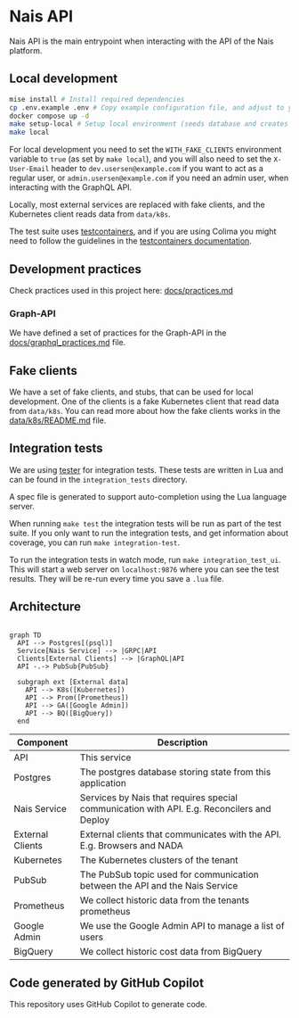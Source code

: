 # Nais API

Nais API is the main entrypoint when interacting with the API of the Nais platform.

## Local development

```bash
mise install # Install required dependencies
cp .env.example .env # Copy example configuration file, and adjust to your needs
docker compose up -d
make setup-local # Setup local environment (seeds database and creates pubsub topic)
make local
```

For local development you need to set the `WITH_FAKE_CLIENTS` environment variable to `true` (as set by `make local`),
and you will also need to set the `X-User-Email` header to `dev.usersen@example.com` if you want to act as a regular
user, or `admin.usersen@example.com` if you need an admin user, when interacting with the GraphQL API.

Locally, most external services are replaced with fake clients, and the Kubernetes client reads data from `data/k8s`.

The test suite uses [testcontainers](https://testcontainers.com/), and if you are using Colima you might need to follow
the guidelines in the [testcontainers documentation](https://golang.testcontainers.org/system_requirements/using_colima/).

## Development practices

Check practices used in this project here: [docs/practices.md](docs/practices.md)

### Graph-API

We have defined a set of practices for the Graph-API in the [docs/graphql_practices.md](docs/graphql_practices.md) file.

## Fake clients

We have a set of fake clients, and stubs, that can be used for local development.
One of the clients is a fake Kubernetes client that read data from `data/k8s`.
You can read more about how the fake clients works in the [data/k8s/README.md](data/k8s/README.md) file.

## Integration tests

We are using [tester](https://github.com/nais/tester) for integration tests.
These tests are written in Lua and can be found in the `integration_tests` directory.

A spec file is generated to support auto-completion using the Lua language server.

When running `make test` the integration tests will be run as part of the test suite.
If you only want to run the integration tests, and get information about coverage, you can run `make integration-test`.

To run the integration tests in watch mode, run `make integration_test_ui`.
This will start a web server on `localhost:9876` where you can see the test results.
They will be re-run every time you save a `.lua` file.

## Architecture

```mermaid

graph TD
  API --> Postgres[(psql)]
  Service[Nais Service] --> |GRPC|API
  Clients[External Clients] --> |GraphQL|API
  API -.-> PubSub{PubSub}

  subgraph ext [External data]
    API --> K8s([Kubernetes])
    API --> Prom([Prometheus])
    API --> GA([Google Admin])
    API --> BQ([BigQuery])
  end
```

| Component        | Description                                                                                |
| ---------------- | ------------------------------------------------------------------------------------------ |
| API              | This service                                                                               |
| Postgres         | The postgres database storing state from this application                                  |
| Nais Service     | Services by Nais that requires special communication with API. E.g. Reconcilers and Deploy |
| External Clients | External clients that communicates with the API. E.g. Browsers and NADA                    |
| Kubernetes       | The Kubernetes clusters of the tenant                                                      |
| PubSub           | The PubSub topic used for communication between the API and the Nais Service               |
| Prometheus       | We collect historic data from the tenants prometheus                                       |
| Google Admin     | We use the Google Admin API to manage a list of users                                      |
| BigQuery         | We collect historic cost data from BigQuery                                                |

## Code generated by GitHub Copilot

This repository uses GitHub Copilot to generate code.
